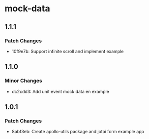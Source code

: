 # mock-data

## 1.1.1

### Patch Changes

- 10f9e7b: Support infinite scroll and implement example

## 1.1.0

### Minor Changes

- dc2cdd3: Add unit event mock data en example

## 1.0.1

### Patch Changes

- 8abf3eb: Create apollo-utils package and jotai form example app
